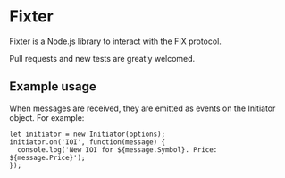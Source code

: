 # Fixter

Fixter is a Node.js library to interact with the FIX protocol.

Pull requests and new tests are greatly welcomed.

## Example usage
When messages are received, they are emitted as events on the Initiator object. For example:
```
let initiator = new Initiator(options);
initiator.on('IOI', function(message) {
  console.log('New IOI for ${message.Symbol}. Price: ${message.Price}');
});
```
